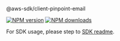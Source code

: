 @aws-sdk/client-pinpoint-email

[![NPM version](https://img.shields.io/npm/v/@aws-sdk/client-pinpoint-email/beta.svg)](https://www.npmjs.com/package/@aws-sdk/client-pinpoint-email)
[![NPM downloads](https://img.shields.io/npm/dm/@aws-sdk/client-pinpoint-email.svg)](https://www.npmjs.com/package/@aws-sdk/client-pinpoint-email)

For SDK usage, please step to [SDK readme](https://github.com/aws/aws-sdk-js-v3).
